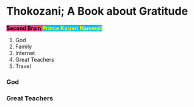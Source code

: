 # Thokozani; A Book about Gratitude

<span style='background-color:#ff468b;'><span style='color:#000000;'>**Second Brain**</span> <span style='background-color:#00bfff;'><span style='color:#ffff00;'>**Prince Kaizen Namwali**</span> 

1. God
2. Family
3. Internet
4. Great Teachers
5. Travel

### God


### Great Teachers
